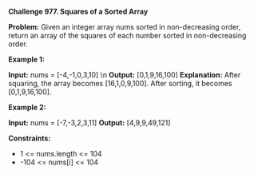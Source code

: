 **Challenge 977. Squares of a Sorted Array**

**Problem:** Given an integer array nums sorted in non-decreasing order, return an array of the squares of each number sorted in non-decreasing order.

 
**Example 1:**

**Input:** nums = [-4,-1,0,3,10] \n
**Output:** [0,1,9,16,100]
**Explanation:** After squaring, the array becomes [16,1,0,9,100]. After sorting, it becomes [0,1,9,16,100].

**Example 2:**

**Input:** nums = [-7,-3,2,3,11]
**Output:** [4,9,9,49,121]
 

**Constraints:**

- 1 <= nums.length <= 104
- -104 <= nums[i] <= 104

